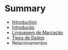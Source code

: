 # Summary

* [Introduction](README.md)
* [Introdução](introducao.md)
* [Linguagem de Marcação](linguagem_de_marcacao.md)
* [Tipos de Dados](tipos_de_dados.md)
* Relacionamentos

